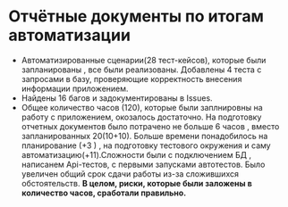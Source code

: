 # Отчётные документы по итогам автоматизации
* Автоматизированные сценарии(28 тест-кейсов), которые были запланированы , все были реализованы. Добавлены 4 теста с запросами в базу, проверяющие корректность внесения
информации приложением.
* Найдены 16 багов и задокументированы в Issues.
* Общее количество часов (120), которые были заплнировны на работу с приложением, окозалось достаточно. На подготовку отчетных документов было потрачено не больше 6 часов ,
 вместо запланированных 20(10+10). Больше времени понадобилось на планирование (+3 ) , на подготовку тестового окружения и саму автоматизацию(+11).Сложности были с подключением
 БД ,  написанем Api-тестов, с  первыми запусками автотестов. Было увеличен общий срок сдачи
 работы из-за сложившихся обстоятельств. **В целом, риски, которые были заложены в количество часов, сработали правильно.**
